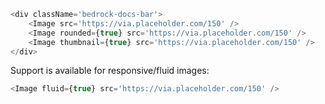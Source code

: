 ```js
<div className='bedrock-docs-bar'>
    <Image src='https://via.placeholder.com/150' />
    <Image rounded={true} src='https://via.placeholder.com/150' />
    <Image thumbnail={true} src='https://via.placeholder.com/150' />
</div>
```

Support is available for responsive/fluid images:

```js
<Image fluid={true} src='https://via.placeholder.com/150' />
```
